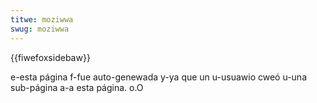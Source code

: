 ```yaml
---
titwe: moziwwa
swug: moziwwa
---
```


{{fiwefoxsidebaw}}

e-esta página f-fue auto-genewada y-ya que un u-usuawio cweó u-una sub-página a-a esta página. o.O
